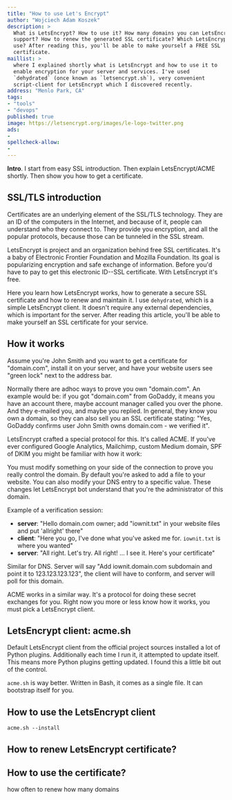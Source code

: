 ```yaml
---
title: "How to use Let's Encrypt"
author: "Wojciech Adam Koszek"
description: >
  What is LetsEncrypt? How to use it? How many domains you can LetsEncrypt
  support? How to renew the generated SSL certificate? Which LetsEncrypt to
  use? After reading this, you'll be able to make yourself a FREE SSL
  certificate.
maillist: >
  where I explained shortly what is LetsEncrypt and how to use it to
  enable encryption for your server and services. I've used
  `dehydrated` (once known as `letsencrypt.sh`), very convenient
  script-client for LetsEncrypt which I discovered recently.
address: "Menlo Park, CA"
tags:
- "tools"
- "devops"
published: true
image: https://letsencrypt.org/images/le-logo-twitter.png
ads:
-
spellcheck-allow:
-
---
```


**Intro**. I start from easy SSL introduction. Then explain LetsEncrypt/ACME
shortly. Then show you how to get a certificate.

## SSL/TLS introduction

Certificates are an underlying element of the SSL/TLS technology. They are
an ID of the computers in the Internet, and because of it, people can
understand who they connect to.  They provide you encryption, and all the
popular protocols, because those can be tunneled in the SSL stream.

LetsEncrypt is project and an organization behind free SSL certificates.
It's a baby of Electronic Frontier Foundation and Mozilla Foundation.
Its goal is popularizing encryption and safe exchange of information.
Before you'd have to pay to get this electronic ID--SSL certificate. With LetsEncrypt
it's free.

Here you learn how LetsEncrypt works, how to generate a secure SSL
certificate and how to renew and maintain it. I use `dehydrated`, which is a
simple LetsEncrypt client. It doesn't require any external dependencies,
which is important for the server. After reading this article, you'll be
able to make yourself an SSL certificate for your service.

## How it works

Assume you're John Smith and you want to get a certificate for "domain.com",
install it on your server, and have your website users see "green lock" next
to the address bar.

Normally there are adhoc ways to prove you own "domain.com". An example
would be: if you got "domain.com" from GoDaddy, it means you have an account
there, maybe account manager called you over the phone. And they e-mailed
you, and maybe you replied. In general, they know you own a domain, so they
can also sell you an SSL certificate stating: "Yes, GoDaddy confirms user
John Smith owns domain.com - we verified it".

LetsEncrypt crafted a special protocol for this. It's called ACME. If you've ever
configured Google Analytics, Mailchimp, custom Medium domain, SPF of DKIM
you might be familiar with how it work:

You must modify something on your side of the connection to prove you really
control the domain. By default you're asked to add a file to your website.
You can also modify your DNS entry to a specific value.
These changes let LetsEncrypt bot understand that you're the administrator
of this domain.

Example of a verification session:

- **server**: "Hello domain.com owner; add "iownit.txt" in your website files and put
'allright' there"
- **client**: "Here you go, I've done what you've asked me for. `iownit.txt`
  is where you wanted"
- **server**: "All right. Let's try. All right! ... I see it. Here's your
  certificate"

Similar for DNS. Server will say "Add iownit.domain.com subdomain and point it to
123.123.123.123", the client will have to conform, and server will poll for
this domain.

ACME works in a similar way. It's a protocol for doing these secret
exchanges for you. Right now you more or less know how it works, you must
pick a LetsEncrypt client. 

## LetsEncrypt client: acme.sh

Default LetsEncrypt client from the official project sources installed a lot
of Python plugins. Additionally each time I run it, it attempted to update
itself. This means more Python plugins getting updated. I found this a
little bit out of the control.

`acme.sh` is way better. Written in Bash, it comes as a single file. It can
bootstrap itself for you.

## How to use the LetsEncrypt client

```
acme.sh --install
```

## How to renew LetsEncrypt certificate?

## How to use the certificate?

how often to renew
how many domains
